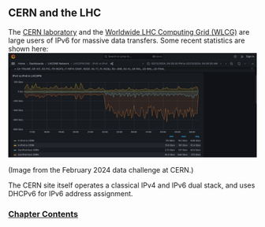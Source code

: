 ## CERN and the LHC

The [CERN laboratory](https://www.cern.ch) and the [Worldwide LHC Computing Grid (WLCG)](https://home.cern/science/computing/grid) are large users of IPv6 for massive data transfers.
Some recent statistics are shown here:<img src="./CERN-IPv6-Feb24.png" alt="Graph showing 644 Gb/s"> 

(Image from the February 2024 data challenge at CERN.)

The CERN site itself operates a classical IPv4 and IPv6 dual stack, and uses DHCPv6 for IPv6 address assignment.

<!-- Link lines generated automatically; do not delete -->

### [<ins>Chapter Contents</ins>](7.%20Case%20Studies.md)
